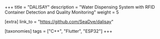+++
title = "DALISAY"
description = "Water Dispensing System with RFID Container Detection and Quality Monitoring"
weight = 5

[extra]
link_to = "https://github.com/SeaDve/dalisay"

[taxonomies]
tags = ["C++", "Flutter", "ESP32"]
+++
